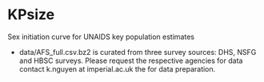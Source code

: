 # KPsize
Sex initiation curve for UNAIDS key population estimates

- data/AFS_full.csv.bz2 is curated from three survey sources: DHS, NSFG and
  HBSC surveys. Please request the respective agencies for data contact k.nguyen at imperial.ac.uk the for data preparation.